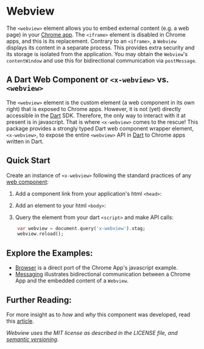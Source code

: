 # Webview

The `<webview>` element allows you to embed external content (e.g. a web page) 
in your [Chrome app][webview].  The `<iframe>` element is disabled in Chrome 
apps, and this is its replacement.  Contrary to an `<iframe>`, a `Webview` 
displays its content in a separate process.  This provides extra security and 
its storage is isolated from the application.  You may obtain the `Webview`'s 
`contentWindow` and use this for bidirectional communication via `postMessage`.

## A Dart Web Component or `<x-webview>` vs. `<webview>`

The `<webview>` element is the custom element (a web component in its own right)
that is exposed to Chrome apps.  However, it is not (yet) directly accessible
in the [Dart] SDK.  Therefore, the only way to interact with it at present is in
javascript.  That is where `<x-webview>` comes to the rescue!  This package
provides a strongly typed Dart web component wrapper element, `<x-webview>`, to
expose the entire `<webview>` API in [Dart][] to Chrome apps written in Dart.

## Quick Start

Create an instance of `<x-webview>` following the standard practices of any
[web component][]:

1) Add a component link from your application's html `<head>`:

	<link rel="components" href="packages/webview/webview.html">
	
2) Add an element to your html `<body>`:
	
	<x-webview src="{{'http://news.google.com/'}}"></x-webview>

3) Query the element from your dart `<script>` and make API calls:

```dart
	var webview = document.query('x-webview').xtag;
	webview.reload();
```
	
## Explore the Examples:
	
- [Browser][] is a direct port of the Chrome App's javascript example.
- [Messaging][] illustrates bidirectional communication between a Chrome App
and the embedded content of a `Webview`.

## Further Reading:

For more insight as to _how_ and _why_ this component was developed, read this
[article].

_Webview uses the MIT license as described in the LICENSE file, and 
[semantic versioning][]._

[article]: http://rmsmith.github.com/2013/01/25/webview.html
[Browser]: https://github.com/rmsmith/webview/tree/master/example/browser
[Dart]: http://www.dartlang.org/
[Messaging]: https://github.com/rmsmith/webview/tree/master/example/messaging
[semantic versioning]: http://semver.org/
[web component]: http://pub.dartlang.org/packages/web_ui
[webview]: https://developer.chrome.com/trunk/apps/app_external.html
